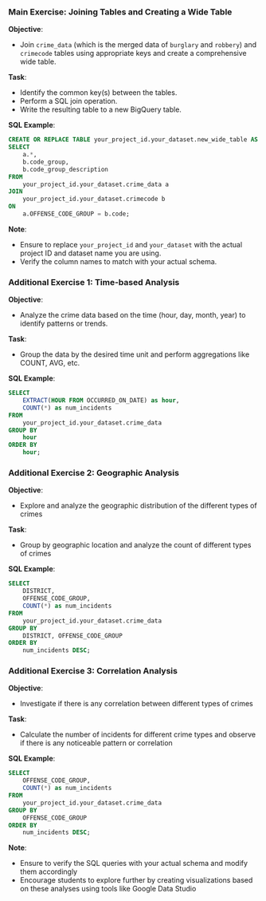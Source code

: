 ### Main Exercise: Joining Tables and Creating a Wide Table

**Objective**: 
- Join `crime_data` (which is the merged data of `burglary` and `robbery`) and `crimecode` tables using appropriate keys and create a comprehensive wide table.

**Task**:
- Identify the common key(s) between the tables.
- Perform a SQL join operation.
- Write the resulting table to a new BigQuery table.

**SQL Example**:

```sql
CREATE OR REPLACE TABLE your_project_id.your_dataset.new_wide_table AS
SELECT 
    a.*,
    b.code_group,
    b.code_group_description
FROM 
    your_project_id.your_dataset.crime_data a
JOIN
    your_project_id.your_dataset.crimecode b
ON
    a.OFFENSE_CODE_GROUP = b.code;
```

**Note**: 
- Ensure to replace `your_project_id` and `your_dataset` with the actual project ID and dataset name you are using.
- Verify the column names to match with your actual schema.

### Additional Exercise 1: Time-based Analysis

**Objective**: 
- Analyze the crime data based on the time (hour, day, month, year) to identify patterns or trends.

**Task**:
- Group the data by the desired time unit and perform aggregations like COUNT, AVG, etc.

**SQL Example**:

```sql
SELECT 
    EXTRACT(HOUR FROM OCCURRED_ON_DATE) as hour,
    COUNT(*) as num_incidents
FROM 
    your_project_id.your_dataset.crime_data
GROUP BY 
    hour
ORDER BY 
    hour;
```

### Additional Exercise 2: Geographic Analysis

**Objective**:

- Explore and analyze the geographic distribution of the different types of crimes

**Task**:

- Group by geographic location and analyze the count of different types of crimes

**SQL Example**:

```sql
SELECT 
    DISTRICT,
    OFFENSE_CODE_GROUP,
    COUNT(*) as num_incidents
FROM 
    your_project_id.your_dataset.crime_data
GROUP BY 
    DISTRICT, OFFENSE_CODE_GROUP
ORDER BY 
    num_incidents DESC;
```

### Additional Exercise 3: Correlation Analysis

**Objective**: 

- Investigate if there is any correlation between different types of crimes

**Task**:

- Calculate the number of incidents for different crime types and observe if there is any noticeable pattern or correlation

**SQL Example**:

```sql
SELECT 
    OFFENSE_CODE_GROUP,
    COUNT(*) as num_incidents
FROM 
    your_project_id.your_dataset.crime_data
GROUP BY 
    OFFENSE_CODE_GROUP
ORDER BY 
    num_incidents DESC;
```

**Note**:

- Ensure to verify the SQL queries with your actual schema and modify them accordingly
- Encourage students to explore further by creating visualizations based on these analyses using tools like Google Data Studio

